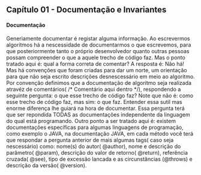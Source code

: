 ## Capítulo 01 - Documentação e Invariantes
#### Documentação
Generiamente documentar é registar alguma informação. Ao escrevermos algoritmos há a nescessidade de documentarmos o que escrevemos, para que posteriormente tanto o próprio desenvolvedor quanto outras pessoas possam compreender o que a aquele trecho de código faz. Mas o ponto tratado aqui é: qual a forma correta de comentar? A resposta é: Não há! Mas há convenções que foram criadas para dar um norte, um orientação para que não seja escrito descrições desnescessário em meio ao algoritmo.
Por convenção definimos que a documentação de algoritmo seja realizada atravéz de comentários( /* Comentário aqui dentro */), respondendo a seguinte pergunta: o que esse trecho de código faz? Note que não é: como esse trecho de código faz, mas sim: o que faz. Entender essa sutil mas enorme diferença lhe guiará na hora de documentar.
Essa pergunta terá que ser repondida TODAS as documentações independente da linguagem do qual está programando.
Outro ponto a ser tratado aqui é: existem documentações específicas para algumas linguagens de programação, como exemplo o JAVA, na documentação JAVA, em cada método você terá que respondar a pergunta anterior de mais algumas tags( caso seja nescessário) como: nome(s) do autor( @author), nome e descrição do parâmetro( @param), descrição do valor de retorno( @return), referência cruzada( @see), tipo de excessão lancada e as circunstâncias (@throws) e descrição da versão( @version).
